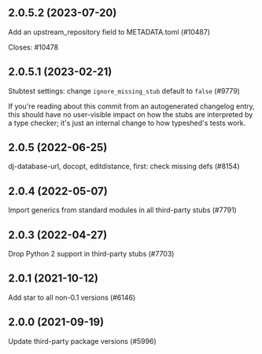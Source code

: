 ## 2.0.5.2 (2023-07-20)

Add an upstream_repository field to METADATA.toml (#10487)

Closes: #10478

## 2.0.5.1 (2023-02-21)

Stubtest settings: change `ignore_missing_stub` default to `false` (#9779)

If you're reading about this commit from an autogenerated changelog entry, this should have no user-visible impact on how the stubs are interpreted by a type checker; it's just an internal change to how typeshed's tests work.

## 2.0.5 (2022-06-25)

dj-database-url, docopt, editdistance, first: check missing defs (#8154)

## 2.0.4 (2022-05-07)

Import generics from standard modules in all third-party stubs (#7791)

## 2.0.3 (2022-04-27)

Drop Python 2 support in third-party stubs (#7703)

## 2.0.1 (2021-10-12)

Add star to all non-0.1 versions (#6146)

## 2.0.0 (2021-09-19)

Update third-party package versions (#5996)

